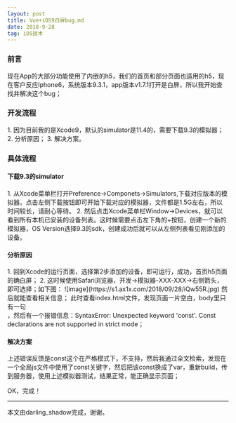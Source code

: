 ```yaml
---
layout: post
title: Vue+iOS9白屏bug.md
date: 2018-9-28
tag: iOS技术
---
```


<h3>前言</h3>
现在App的大部分功能使用了内嵌的h5，我们的首页和部分页面也适用的h5，现在客户反应Iphone6，系统版本9.3.1，app版本v1.7.1打开是白屏，所以我开始查找并解决这个bug；

           
<h3>开发流程</h3>
1. 因为目前我的是Xcode9，默认的simulator是11.4的，需要下载9.3的模拟器；
2. 分析原因；
3. 解决方案。


<h3>具体流程</h3>
<h4>下载9.3的simulator</h4>
1. 从Xcode菜单栏打开Preference->Componets->Simulators,下载对应版本的模拟器。点击左侧下载按钮即可开始下载对应的模拟器，文件都是1.5G左右，所以时间较长，请耐心等待。
2. 然后点击Xcode菜单栏Window->Devices，就可以看到所有本机已安装的设备列表。这时候需要点击左下角的+按钮，创建一个新的模拟器，OS Version选择9.3的sdk，创建成功后就可以从左侧列表看见刚添加的设备。

<h4>分析原因</h4>
1. 回到Xcode的运行页面，选择第2步添加的设备，即可运行，成功，首页h5页面的确白屏；
2. 这时候使用Safari浏览器，开发->模拟器-XXX-XXX->右侧箭头，即可选择；如下图：
![image](https://s1.ax1x.com/2018/09/28/iQw55R.jpg)
然后就能查看相关信息；
此时查看index.html文件，发现页面一片空白，body里只有一句<div id="app"></div>，然后有一个报错信息：SyntaxError: Unexpected keyword 'const'. Const declarations are not supported in strict mode；

<h4>解决方案</h4>
上述错误反馈是const这个在严格模式下，不支持，然后我通过全文检索，发现在一个全局js文件中使用了const关键字，然后把该const换成了var，重新build，传到服务器，使用上述模拟器测试，结果正常，能正确显示页面；

OK，完成！

-------------------------------
本文由darling_shadow完成，谢谢。
 
 
